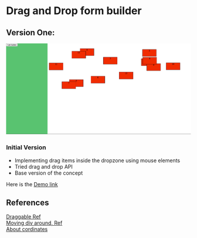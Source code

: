 # Drag and Drop form builder

## Version One:
![version one](./versionOne/assets/version-one.png)
### Initial Version
- Implementing drag items inside the dropzone using mouse elements
- Tried drag and drop API
- Base version of the concept

Here is the [Demo link ](https://laughing-edison-270381.netlify.app/)

## References
[Draggable Ref](https://glitch.com/edit/#!/frosted-deeply-tango?path=script.js%3A47%3A2) \
[Moving div around, Ref](https://www.tnado.com/blog/javascript-move-div-with-the-mouse/?cookie=accept) \
[About cordinates](https://javascript.info/size-and-scroll#geometry)